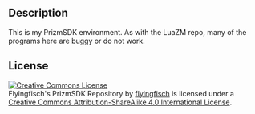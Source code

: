 
Description
-----------

This is my PrizmSDK environment. As with the LuaZM repo, many of the
programs here are buggy or do not work.

License
----------

<a rel="license"
href="http://creativecommons.org/licenses/by-sa/4.0/"><img alt="Creative
Commons License" style="border-width:0"
src="https://i.creativecommons.org/l/by-sa/4.0/88x31.png" /></a><br
/><span xmlns:dct="http://purl.org/dc/terms/"
property="dct:title">Flyingfisch's PrizmSDK Repository</span> by <a
xmlns:cc="http://creativecommons.org/ns#"
href="http://github.com/flyingfisch/PrizmSDK-games"
property="cc:attributionName" rel="cc:attributionURL">flyingfisch</a> is
licensed under a <a rel="license"
href="http://creativecommons.org/licenses/by-sa/4.0/">Creative Commons
Attribution-ShareAlike 4.0 International License</a>.
